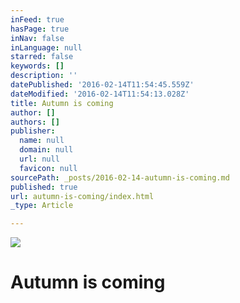 ```yaml
---
inFeed: true
hasPage: true
inNav: false
inLanguage: null
starred: false
keywords: []
description: ''
datePublished: '2016-02-14T11:54:45.559Z'
dateModified: '2016-02-14T11:54:13.028Z'
title: Autumn is coming
author: []
authors: []
publisher:
  name: null
  domain: null
  url: null
  favicon: null
sourcePath: _posts/2016-02-14-autumn-is-coming.md
published: true
url: autumn-is-coming/index.html
_type: Article

---
```

![](https://the-grid-user-content.s3-us-west-2.amazonaws.com/10ff025d-2436-42b7-b7ab-b11f7b7eefd4.jpg)

# Autumn is coming
